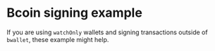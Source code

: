 Bcoin signing example
====

If you are using `watchOnly` wallets and signing transactions outside of `bwallet`, these example might help.
